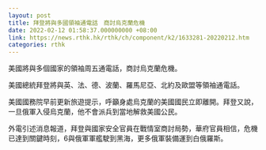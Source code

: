 ```yaml
---
layout: post
title: 拜登將與多國領袖通電話　商討烏克蘭危機
date: 2022-02-12 01:58:37.000000000 +08:00
link: https://news.rthk.hk/rthk/ch/component/k2/1633281-20220212.htm
categories: rthk
---
```


美國將與多個國家的領袖周五通電話，商討烏克蘭危機。

美國總統拜登將與英、法、德、波蘭、羅馬尼亞、北約及歐盟等領袖通電話。

美國國務院早前更新旅遊提示，呼籲身處烏克蘭的美國國民立即離開。拜登又說，一旦俄軍入侵烏克蘭，他不會派兵到當地解救美國公民。

外電引述消息報道，拜登與國家安全官員在戰情室商討局勢，華府官員相信，危機已達到關鍵時刻，6與俄軍軍艦駛到黑海，更多俄軍裝備運到白俄羅斯。
